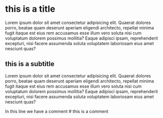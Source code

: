 # this is a title

Lorem ipsum dolor sit amet consectetur adipisicing elit. 
Quaerat dolores porro, beatae quam deserunt aperiam eligendi architecto, repellat minima fugit itaque est eius rem accusamus esse illum vero soluta nisi cum voluptatum dolorem possimus mollitia? Eaque adipisci ipsam, reprehenderit excepturi, nisi facere assumenda soluta voluptatem laboriosam eius amet nesciunt quas?

## this is a subtitle

Lorem ipsum dolor sit amet consectetur adipisicing elit. 
Quaerat dolores porro, beatae quam deserunt aperiam eligendi architecto, repellat minima fugit itaque est eius rem accusamus esse illum vero soluta nisi cum voluptatum dolorem possimus mollitia? Eaque adipisci ipsam, reprehenderit excepturi, nisi facere assumenda soluta voluptatem laboriosam eius amet nesciunt quas?

In this line we have a comment # this is a comment
